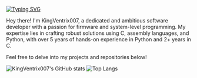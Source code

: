 [![Typing SVG](https://readme-typing-svg.demolab.com/?lines=Welcome+to+my+GitHub+Profile!;Check+out+my+repositorys;Feel+free+to+contribute)](https://git.io/typing-svg)

Hey there! I'm KingVentrix007, a dedicated and ambitious software developer with a passion for firmware and system-level programming. My expertise lies in crafting robust solutions using C, assembly languages, and Python, with over 5 years of hands-on experience in Python and 2+ years in C.

Feel free to delve into my projects and repositories below!

![KingVentrix007's GitHub stats](https://github-readme-stats.vercel.app/api?username=KingVentrix007&theme=dracula)
![Top Langs](https://github-readme-stats.vercel.app/api/top-langs/?username=KingVentrix007&langs_count=8&theme=dracula&layout=compact)
